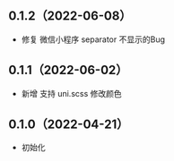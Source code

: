## 0.1.2（2022-06-08）

- 修复 微信小程序 separator 不显示的Bug

## 0.1.1（2022-06-02）

- 新增 支持 uni.scss 修改颜色

## 0.1.0（2022-04-21）

- 初始化
